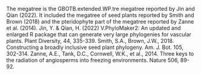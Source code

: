 The megatree is the GBOTB.extended.WP.tre megatree reported by Jin and Qian (2022). It included the megatree of seed plants reported by Smith and Brown (2018) and the pteridophyte part of the megatree reported by Zanne et al. (2014). 
Jin, Y. & Qian, H. (2022) V.PhyloMaker2: An updated and enlarged R package that can generate very large phylogenies for vascular plants. Plant Diversity, 44, 335-339.
Smith, S.A., Brown, J.W., 2018. Constructing a broadly inclusive seed plant phylogeny. Am. J. Bot. 105, 302-314.
Zanne, A.E., Tank, D.C., Cornwell, W.K., et al., 2014. Three keys to the radiation of angiosperms into freezing environments. Nature 506, 89-92.
